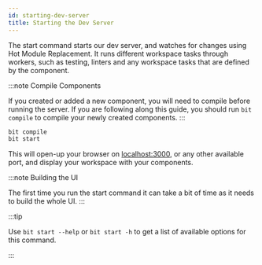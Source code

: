 ```yaml
---
id: starting-dev-server
title: Starting the Dev Server
---
```


The start command starts our dev server, and watches for changes using Hot Module Replacement. It runs different workspace tasks through workers, such as testing, linters and any workspace tasks that are defined by the component.

:::note Compile Components

If you created or added a new component, you will need to compile before running the server. If you are following along this guide, you should run `bit compile` to compile your newly created components.
:::

```bash
bit compile
bit start
```

This will open-up your browser on [localhost:3000](http://localhost:3000), or any other available port, and display your workspace with your components.

:::note Building the UI

The first time you run the start command it can take a bit of time as it needs to build the whole UI.
:::

:::tip

Use `bit start --help` or `bit start -h` to get a list of available options for this command.

:::
